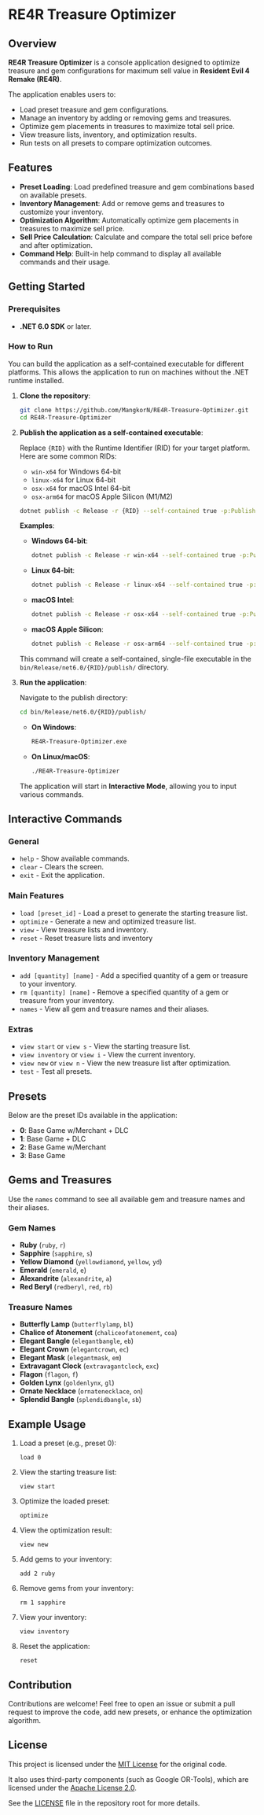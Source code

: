 # RE4R Treasure Optimizer

## Overview

**RE4R Treasure Optimizer** is a console application designed to optimize treasure and gem configurations for maximum sell value in **Resident Evil 4 Remake (RE4R)**.

The application enables users to:
- Load preset treasure and gem configurations.
- Manage an inventory by adding or removing gems and treasures.
- Optimize gem placements in treasures to maximize total sell price.
- View treasure lists, inventory, and optimization results.
- Run tests on all presets to compare optimization outcomes.

## Features

- **Preset Loading**: Load predefined treasure and gem combinations based on available presets.
- **Inventory Management**: Add or remove gems and treasures to customize your inventory.
- **Optimization Algorithm**: Automatically optimize gem placements in treasures to maximize sell price.
- **Sell Price Calculation**: Calculate and compare the total sell price before and after optimization.
- **Command Help**: Built-in help command to display all available commands and their usage.

## Getting Started

### Prerequisites

- **.NET 6.0 SDK** or later.

### How to Run

You can build the application as a self-contained executable for different platforms. This allows the application to run on machines without the .NET runtime installed.

1. **Clone the repository**:

    ```bash
    git clone https://github.com/MangkorN/RE4R-Treasure-Optimizer.git
    cd RE4R-Treasure-Optimizer
    ```

2. **Publish the application as a self-contained executable**:

    Replace `{RID}` with the Runtime Identifier (RID) for your target platform. Here are some common RIDs:

    - `win-x64` for Windows 64-bit
    - `linux-x64` for Linux 64-bit
    - `osx-x64` for macOS Intel 64-bit
    - `osx-arm64` for macOS Apple Silicon (M1/M2)

    ```bash
    dotnet publish -c Release -r {RID} --self-contained true -p:PublishSingleFile=true
    ```

    **Examples**:

    - **Windows 64-bit**:

      ```bash
      dotnet publish -c Release -r win-x64 --self-contained true -p:PublishSingleFile=true
      ```

    - **Linux 64-bit**:

      ```bash
      dotnet publish -c Release -r linux-x64 --self-contained true -p:PublishSingleFile=true
      ```

    - **macOS Intel**:

      ```bash
      dotnet publish -c Release -r osx-x64 --self-contained true -p:PublishSingleFile=true
      ```

    - **macOS Apple Silicon**:

      ```bash
      dotnet publish -c Release -r osx-arm64 --self-contained true -p:PublishSingleFile=true
      ```

    This command will create a self-contained, single-file executable in the `bin/Release/net6.0/{RID}/publish/` directory.

3. **Run the application**:

    Navigate to the publish directory:

    ```bash
    cd bin/Release/net6.0/{RID}/publish/
    ```

    - **On Windows**:

      ```bash
      RE4R-Treasure-Optimizer.exe
      ```

    - **On Linux/macOS**:

      ```bash
      ./RE4R-Treasure-Optimizer
      ```

    The application will start in **Interactive Mode**, allowing you to input various commands.

## Interactive Commands

### General

- `help` - Show available commands.
- `clear` - Clears the screen.
- `exit` - Exit the application.

### Main Features

- `load [preset_id]` - Load a preset to generate the starting treasure list.
- `optimize` - Generate a new and optimized treasure list.
- `view` - View treasure lists and inventory.
- `reset` - Reset treasure lists and inventory

### Inventory Management

- `add [quantity] [name]` - Add a specified quantity of a gem or treasure to your inventory.
- `rm [quantity] [name]` - Remove a specified quantity of a gem or treasure from your inventory.
- `names` - View all gem and treasure names and their aliases.

### Extras

- `view start` or `view s` - View the starting treasure list.
- `view inventory` or `view i` - View the current inventory.
- `view new` or `view n` - View the new treasure list after optimization.
- `test` - Test all presets.

## Presets

Below are the preset IDs available in the application:

- **0**: Base Game w/Merchant + DLC
- **1**: Base Game + DLC
- **2**: Base Game w/Merchant
- **3**: Base Game

## Gems and Treasures

Use the `names` command to see all available gem and treasure names and their aliases.

### Gem Names

- **Ruby** (`ruby`, `r`)
- **Sapphire** (`sapphire`, `s`)
- **Yellow Diamond** (`yellowdiamond`, `yellow`, `yd`)
- **Emerald** (`emerald`, `e`)
- **Alexandrite** (`alexandrite`, `a`)
- **Red Beryl** (`redberyl`, `red`, `rb`)

### Treasure Names

- **Butterfly Lamp** (`butterflylamp`, `bl`)
- **Chalice of Atonement** (`chaliceofatonement`, `coa`)
- **Elegant Bangle** (`elegantbangle`, `eb`)
- **Elegant Crown** (`elegantcrown`, `ec`)
- **Elegant Mask** (`elegantmask`, `em`)
- **Extravagant Clock** (`extravagantclock`, `exc`)
- **Flagon** (`flagon`, `f`)
- **Golden Lynx** (`goldenlynx`, `gl`)
- **Ornate Necklace** (`ornatenecklace`, `on`)
- **Splendid Bangle** (`splendidbangle`, `sb`)

## Example Usage

1. Load a preset (e.g., preset 0):

    ```plaintext
    load 0
    ```

2. View the starting treasure list:

    ```plaintext
    view start
    ```

3. Optimize the loaded preset:

    ```plaintext
    optimize
    ```

4. View the optimization result:

    ```plaintext
    view new
    ```

5. Add gems to your inventory:

    ```plaintext
    add 2 ruby
    ```

6. Remove gems from your inventory:

    ```plaintext
    rm 1 sapphire
    ```

7. View your inventory:

    ```plaintext
    view inventory
    ```

8. Reset the application:

    ```plaintext
    reset
    ```

## Contribution

Contributions are welcome! Feel free to open an issue or submit a pull request to improve the code, add new presets, or enhance the optimization algorithm.

## License

This project is licensed under the [MIT License](./LICENSE) for the original code. 

It also uses third-party components (such as Google OR-Tools), which are licensed under the [Apache License 2.0](https://www.apache.org/licenses/LICENSE-2.0). 

See the [LICENSE](./LICENSE) file in the repository root for more details.